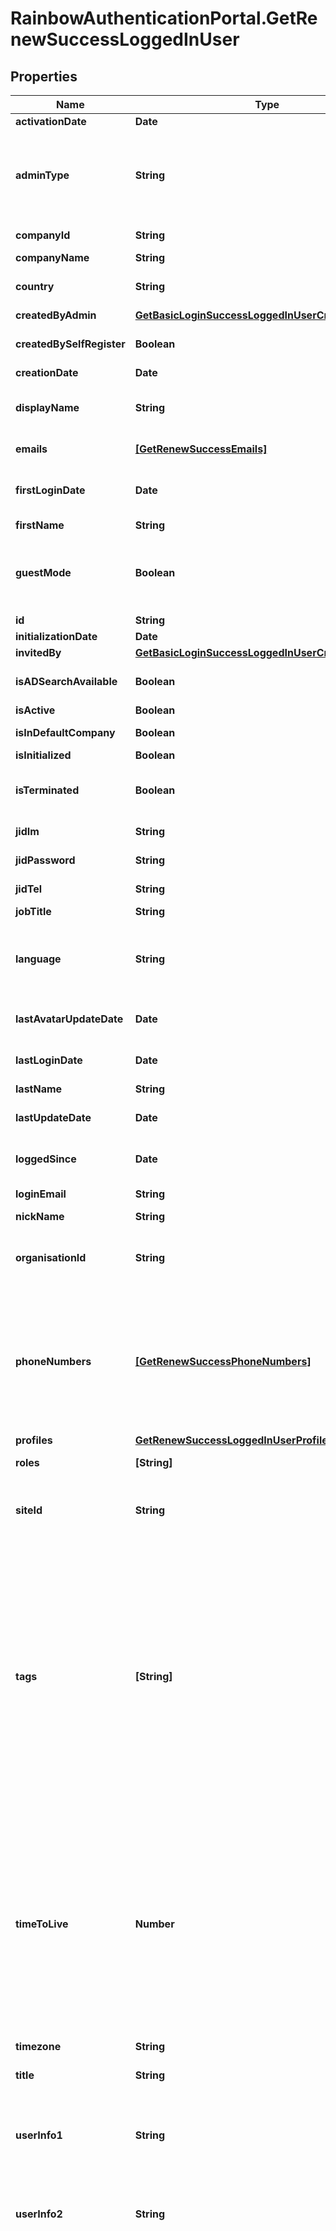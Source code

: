 # RainbowAuthenticationPortal.GetRenewSuccessLoggedInUser

## Properties

Name | Type | Description | Notes
------------ | ------------- | ------------- | -------------
**activationDate** | **Date** | User activation date | 
**adminType** | **String** | In case of user&#39;s is &#39;admin&#39;, define the subtype (organisation_admin, company_admin, site_admin (default undefined) | 
**companyId** | **String** | User company unique identifier | 
**companyName** | **String** | User company name | 
**country** | **String** | User country (ISO 3166-1 alpha3 format) | 
**createdByAdmin** | [**GetBasicLoginSuccessLoggedInUserCreatedByAdmin**](GetBasicLoginSuccessLoggedInUserCreatedByAdmin.md) |  | [optional] 
**createdBySelfRegister** | **Boolean** | true if user has been created using self register | 
**creationDate** | **Date** | User creation date | 
**displayName** | **String** | User display name (firstName + lastName concatenated on server side) | 
**emails** | [**[GetRenewSuccessEmails]**](GetRenewSuccessEmails.md) | Array of user emails addresses objects | 
**firstLoginDate** | **Date** | Date of first user login (only set the first time user logs in, null if user never logged in) | 
**firstName** | **String** | User first name | 
**guestMode** | **Boolean** | Indicated a user embedded in a chat or conference room, as guest, with limited rights until he finalizes his registration. | 
**id** | **String** | User unique identifier | 
**initializationDate** | **Date** | User initialization date | 
**invitedBy** | [**GetBasicLoginSuccessLoggedInUserCreatedByAdmin**](GetBasicLoginSuccessLoggedInUserCreatedByAdmin.md) |  | [optional] 
**isADSearchAvailable** | **Boolean** | Is ActiveDirectory (Office365) search available for this user | 
**isActive** | **Boolean** | Is user active | 
**isInDefaultCompany** | **Boolean** | Is user in default company | 
**isInitialized** | **Boolean** | Is user initialized | 
**isTerminated** | **Boolean** | Indicates if the Rainbow account of this user has been deleted | 
**jidIm** | **String** | User Jabber IM identifier | 
**jidPassword** | **String** | User Jabber TEL identifier | 
**jidTel** | **String** | User Jabber TEL identifier | 
**jobTitle** | **String** | User job title | [optional] 
**language** | **String** | User language (ISO 639-1 code format, with possibility of regional variation. Ex: both &#39;en&#39; and &#39;en-US&#39; are supported) | [optional] 
**lastAvatarUpdateDate** | **Date** | Date of last user avatar create/update, null if no avatar | 
**lastLoginDate** | **Date** | Date of last user login (defined even if user is logged out) | 
**lastName** | **String** | User last name | 
**lastUpdateDate** | **Date** | Date of last user update (whatever the field updated) | 
**loggedSince** | **Date** | Date of last user login (null if user is logged out) | 
**loginEmail** | **String** | User email address (used for login) | 
**nickName** | **String** | User nickName | [optional] 
**organisationId** | **String** | In addition to User companyId, optional identifier to indicate the user belongs also to an organization | 
**phoneNumbers** | [**[GetRenewSuccessPhoneNumbers]**](GetRenewSuccessPhoneNumbers.md) | Array of user phone numbers objects. &lt;br/&gt; Phone number objects can: &lt;ul&gt;     &lt;li&gt; be created by user (information filled by user),&lt;/li&gt;     &lt;li&gt; come from association with a system (pbx) device (association is done by admin).&lt;/li&gt; &lt;/ul&gt; | 
**profiles** | [**GetRenewSuccessLoggedInUserProfiles**](GetRenewSuccessLoggedInUserProfiles.md) |  | 
**roles** | **[String]** | List of user roles (Array of String) | 
**siteId** | **String** | In addition to User companyId, optional identifier to indicate the user belongs also to a site | 
**tags** | **[String]** | An Array of free tags associated to the user. &lt;br/&gt; A maximum of 5 tags is allowed, each tag can have a maximum length of 64 characters. &lt;br/&gt; &#x60;tags&#x60; can only be set by users who have administrator rights on the user. The user can&#39;t modify the tags. &lt;br/&gt; The tags are visible by the user and all users belonging to his organisation/company, and can be used with the search API to search the user based on his tags. | [optional] 
**timeToLive** | **Number** | Duration in second to wait before automatically starting a user deletion from the creation date. &lt;br/&gt; Once the timeToLive has been reached, the user won&#39;t be usable to use APIs anymore (error 401523). His account may then be deleted from the database at any moment. &lt;br/&gt; Value -1 means timeToLive is disable (i.e. user account will not expire). | [optional] 
**timezone** | **String** | User timezone name | [optional] 
**title** | **String** | User title (honorifics title, like Mr, Mrs, Sir, Lord, Lady, Dr, Prof,...) | [optional] 
**userInfo1** | **String** | Free field that admin can use to link their users to their IS/IT tools / to perform analytics (this field is output in the CDR file) | [optional] 
**userInfo2** | **String** | 2nd Free field that admin can use to link their users to their IS/IT tools / to perform analytics (this field is output in the CDR file) | [optional] 
**visibility** | **String** | User visibility &lt;/br&gt; Define if the user can be searched by users being in other companies and if the user can search users being in other companies. &lt;br/&gt; Visibility can be: - &#x60;same_than_company&#x60;: The same visibility than the user&#39;s company&#39;s is applied to the user. When this user visibility is used, if the visibility of the company is changed the user&#39;s visibility will use this company new visibility. - &#x60;public&#x60;: User can be searched by external users / can search external users. User can invite external users / can be invited by external users - &#x60;private&#x60;: User **can&#39;t** be searched by external users / can search external users. User can invite external users / can be invited by external users - &#x60;closed&#x60;: User **can&#39;t** be searched by external users / **can&#39;t** search external users. User can invite external users / can be invited by external users - &#x60;isolated&#x60;: User **can&#39;t** be searched by external users / **can&#39;t** search external users. User **can&#39;t** invite external users / **can&#39;t** be invited by external users - &#x60;none&#x60;:  Default value reserved for guest. User **can&#39;t** be searched by **any users** (even within the same company) / can search external users. User can invite external users / can be invited by external users  External users mean public user not being in user&#39;s company nor user&#39;s organisation nor a company visible by user&#39;s company. | 



## Enum: VisibilityEnum


* `same_than_company` (value: `"same_than_company"`)

* `public` (value: `"public"`)

* `private` (value: `"private"`)

* `closed` (value: `"closed"`)

* `isolated` (value: `"isolated"`)

* `none` (value: `"none"`)




